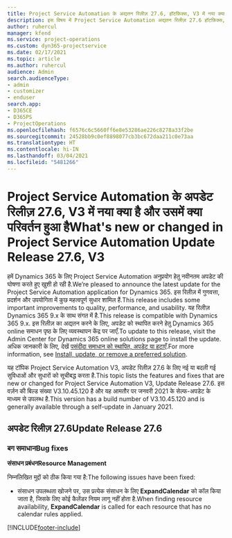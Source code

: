 ```yaml
---
title: Project Service Automation के अद्यतन रिलीज़ 27.6, हॉटफ़िक्स, V3 में नया क्या है और उसमें क्या परिवर्तन हुआ है
description: इस विषय में Project Service Automation अद्यतन रिलीज़ 27.6 हॉटफ़िक्स, V3 में उपलब्ध सुविधाएँ और सुधार सूचीबद्ध किए गए हैं.
author: ruhercul
manager: kfend
ms.service: project-operations
ms.custom: dyn365-projectservice
ms.date: 02/17/2021
ms.topic: article
ms.author: ruhercul
audience: Admin
search.audienceType:
- admin
- customizer
- enduser
search.app:
- D365CE
- D365PS
- ProjectOperations
ms.openlocfilehash: f6576c6c5660ff6e8e53286ae226c8278a33f2be
ms.sourcegitcommit: 24528bb9c0ef8898077cb3bc672daa211c0e73aa
ms.translationtype: HT
ms.contentlocale: hi-IN
ms.lasthandoff: 03/04/2021
ms.locfileid: "5481266"
---
```

# <a name="whats-new-or-changed-in-project-service-automation-update-release-276-v3"></a><span data-ttu-id="0e0de-103">Project Service Automation के अपडेट रिलीज़ 27.6, V3 में नया क्या है और उसमें क्या परिवर्तन हुआ है</span><span class="sxs-lookup"><span data-stu-id="0e0de-103">What's new or changed in Project Service Automation Update Release 27.6, V3</span></span>

<span data-ttu-id="0e0de-104">हमें Dynamics 365 के लिए Project Service Automation अनुप्रयोग हेतु नवीनतम अपडेट की घोषणा करते हुए खुशी हो रही है.</span><span class="sxs-lookup"><span data-stu-id="0e0de-104">We’re pleased to announce the latest update for the Project Service Automation application for Dynamics 365.</span></span> <span data-ttu-id="0e0de-105">इस रिलीज़ में गुणवत्ता, प्रदर्शन और उपयोगिता में कुछ महत्वपूर्ण सुधार शामिल हैं.</span><span class="sxs-lookup"><span data-stu-id="0e0de-105">This release includes some important improvements to quality, performance, and usability.</span></span> <span data-ttu-id="0e0de-106">यह रिलीज़ Dynamics 365 9.x के साथ संगत में है.</span><span class="sxs-lookup"><span data-stu-id="0e0de-106">This release is compatible with Dynamics 365 9.x.</span></span> <span data-ttu-id="0e0de-107">इस रिलीज़ का अद्यतन करने के लिए, अपडेट को स्थापित करने हेतु Dynamics 365 online समाधन पृष्ठ के लिए व्यवस्थापन केंद्र पर जाएँ.</span><span class="sxs-lookup"><span data-stu-id="0e0de-107">To update to this release, visit the Admin Center for Dynamics 365 online solutions page to install the update.</span></span> <span data-ttu-id="0e0de-108">अधिक जानकारी के लिए, देखें [पसंदीदा समाधान को स्थापित, अपडेट या हटाएँ](https://docs.microsoft.com/power-platform/admin/install-remove-preferred-solution).</span><span class="sxs-lookup"><span data-stu-id="0e0de-108">For more information, see [Install, update, or remove a preferred solution](https://docs.microsoft.com/power-platform/admin/install-remove-preferred-solution).</span></span>

<span data-ttu-id="0e0de-109">यह टॉपिक Project Service Automation V3, अपडेट रिलीज़ 27.6 के लिए नई या बदली गई सुविधाओं और सुधारों को सूचीबद्ध करता है.</span><span class="sxs-lookup"><span data-stu-id="0e0de-109">This topic lists the features and fixes that are new or changed for Project Service Automation V3, Update Release 27.6.</span></span> <span data-ttu-id="0e0de-110">इस वर्ज़न की बिल्ड संख्या V3.10.45.120 है और यह आमतौर पर जनवरी 2021 के सेल्फ-अपडेट के माध्यम से उपलब्ध है.</span><span class="sxs-lookup"><span data-stu-id="0e0de-110">This version has a build number of V3.10.45.120 and is generally available through a self-update in January 2021.</span></span>

## <a name="update-release-276"></a><span data-ttu-id="0e0de-111">अपडेट रिलीज़ 27.6</span><span class="sxs-lookup"><span data-stu-id="0e0de-111">Update Release 27.6</span></span>

### <a name="bug-fixes"></a><span data-ttu-id="0e0de-112">बग समाधान</span><span class="sxs-lookup"><span data-stu-id="0e0de-112">Bug fixes</span></span>


<span data-ttu-id="0e0de-113">**संसाधन प्रबंधन**</span><span class="sxs-lookup"><span data-stu-id="0e0de-113">**Resource Management**</span></span>

<span data-ttu-id="0e0de-114">निम्नलिखित मुद्दों को ठीक किया गया है:</span><span class="sxs-lookup"><span data-stu-id="0e0de-114">The following issues have been fixed:</span></span>

- <span data-ttu-id="0e0de-115">संसाधन उपलब्धता खोजने पर, उस प्रत्येक संसाधन के लिए **ExpandCalendar** को कॉल किया जाता है, जिसके लिए कोई कैलेंडर नियम लागू नहीं होता है.</span><span class="sxs-lookup"><span data-stu-id="0e0de-115">When finding resource availability, **ExpandCalendar** is called for each resource that has no calendar rules applied.</span></span>


[!INCLUDE[footer-include](../includes/footer-banner.md)]
